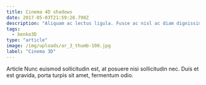 ```yaml
---
title: Cinema 4D shadows
date: 2017-05-03T21:59:28.798Z
description: "Aliquam ac lectus ligula. Fusce ac nisl ac diam dignissim imperdiet."
tags:
  - benko3D
type: "article"
image: /img/uploads/ar_3_thumb-100.jpg
label: "Cinema 3D"
---
```


Article Nunc euismod sollicitudin est, at posuere nisi sollicitudin nec. Duis et est gravida, porta turpis sit amet, fermentum odio.

